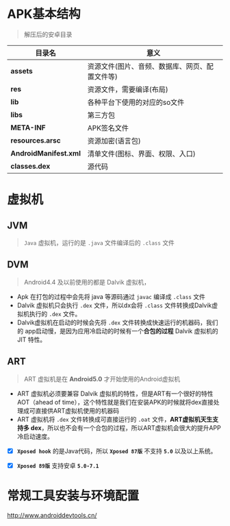 
# APK基本结构
> 解压后的安卓目录

| 目录名 | 意义 | 
| --- | --- | 
| **assets** | 资源文件(图片、音频、数据库、网页、配置文件等) |  
| **res** | 资源文件，需要编译(布局) |  
| **lib** | 各种平台下使用的对应的so文件 |  
| **libs** | 第三方包 |  
| **META-INF** | APK签名文件 |  
| **resources.arsc** | 资源加密(语言包) |  
| **AndroidManifest.xml** | 清单文件(图标、界面、权限、入口) |  
| **classes.dex**	 | 源代码  |  

# 虚拟机
## JVM
> `Java` 虚拟机，运行的是 `.java` 文件编译后的 `.class` 文件

## DVM
> Android4.4 及以前使用的都是 Dalvik 虚拟机，
 
- Apk 在打包的过程中会先将 java 等源码通过 `javac` 编译成 `.class` 文件
- Dalvik 虚拟机只会执行 `.dex` 文件，所以dx会将 `.class` 文件转换成Dalvik虚拟机执行的 `.dex` 文件。
- Dalvik虚拟机在启动的时候会先将 `.dex` 文件转换成快速运行的机器码，我们的 app启动慢，是因为应用冷启动的时候有一个**合包的过程** Dalvik 虚拟机的 JIT 特性。

## ART
> ART 虚拟机是在 **Android5.0** 才开始使用的Android虚拟机

- ART 虚拟机必须要兼容 Dalvik 虚拟机的特性，但是ART有一个很好的特性AOT（ahead of time），这个特性就是我们在安装APK的时候就将dex直接处理成可直接供ART虚拟机使用的机器码
- ART 虚拟机将 `.dex` 文件转换成可直接运行的 `.oat` 文件，**ART虚拟机天生支持多 dex**，所以也不会有一个合包的过程，所以ART虚拟机会很大的提升APP冷启动速度。
- [x] **`Xposed hook`** 的是Java代码，所以 **`Xposed 87版`** 不支持 **`5.0`** 以及以上系统。
- [x] **`Xposed 89版`** 支持安卓 **`5.0-7.1`**
			
			
# 常规工具安装与环境配置
http://www.androiddevtools.cn/


				
				
		
 	
	
	